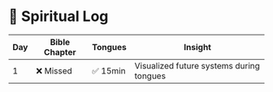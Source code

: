 # 🙏 Spiritual Log

| Day | Bible Chapter | Tongues  | Insight                                  |
| --- | ------------- | -------- | ---------------------------------------- |
| 1   | ❌ Missed     | ✅ 15min | Visualized future systems during tongues |
